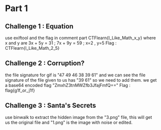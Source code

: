 # Part 1

## Challenge 1 : Equation
use exiftool and the flag in comment part
CTFlearn{I_Like_Math_x_y} where x and y are 
3x + 5y = 31 ; 7x + 9y = 59 ; x=2 , y=5
Flag : CTFlearn{I_Like_Math_2_5}

## Challenge 2 : Corruption?
the file signature for gif is "47 49 46 38 39 61" and we can see the file signature of the file given to us has "39 61" so we need to add them.
we get a base64 encoded flag "ZmxhZ3tnMWZfb3JfajFmfQ==" 
Flag : flag{g1f_or_j1f}

## Challenge 3 : Santa's Secrets
use binwalk to extract the hidden image from the "3.png" file, this will get us the original file and "1.png" is the image with noise or edited.
